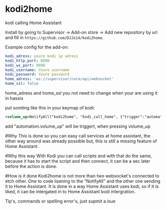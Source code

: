 kodi2home
=========
kodi calling Home Assistant

Install by going to Supervisor -> Add-on store -> Add new repository by url and fill in `https://github.com/DJJo14/kodi2home`.

Example config for the add-on:
```yaml
kodi_adress: youre kodi ip adress
kodi_http_port: 8080
kodi_ws_port: 9090
kodi_username: Youre username
kodi_password: Youre password
home_adress: 'ws://supervisor/core/api/websocket'
home_ssl: false
```

home_adress and home_ssl you not need to change when your are using it in hassio

put somting like this in your keymap of kodi:
```xml
<volume_up>NotifyAll("kodi2home", "kodi_call_home", {"trigger":"automation.volume_up"})</volume_up>
```
add "automation.volume_up" will be triggert, when pressing volume_up

#Why
This is done so you can easy call services at home assistant, the other way around was already possible but, this is still a missing feature of Home Assistant.

#Why this way
With Kodi you can call scripts and with that do the same, because it has to start the script and then connect, it can be a sec later before the action is done.

#How is it done
Kodi2home is not more than two websocket's connected to etch other. One to code lisening to the "NotifyAll" and the other one sending it to Home Assistant.
It is done in a way Home Assistant uses kodi, so if it is liked, it can be intergated in to Home Assistant kodi intergration.

Tip's, commands or spelling error's, just supmit a isue
